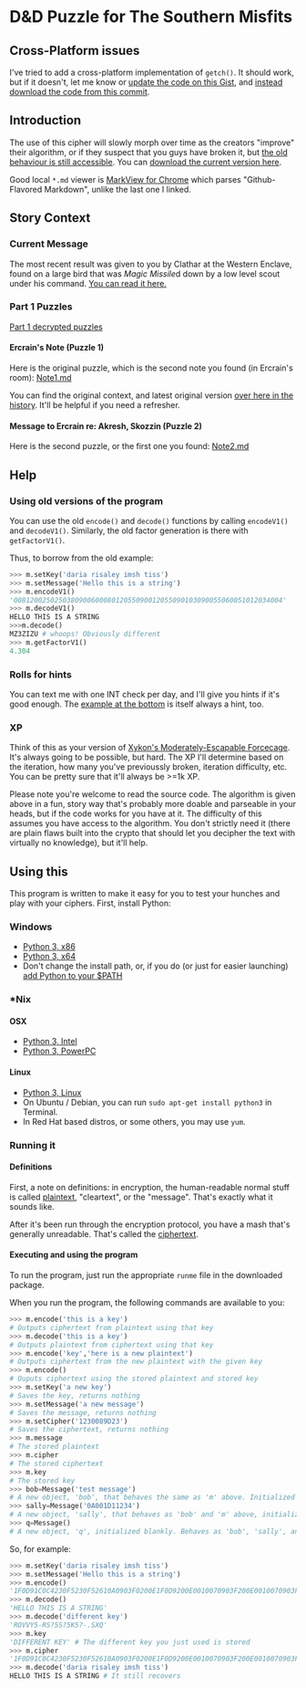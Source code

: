 D&D Puzzle for The Southern Misfits
===================================

## Cross-Platform issues

I've tried to add a cross-platform implementation of `getch()`. It should work, but if it doesn't, let me know or [update the code on this Gist](https://gist.github.com/tigerhawkvok/9542594), and [instead download the code from this commit](https://github.com/tigerhawkvok/DnD-LLNS-CryptPuzzle/tree/d08dc656150ebec2bb1c340b581e54e960d515d3).

## Introduction

The use of this cipher will slowly morph over time as the creators "improve" their algorithm, or if they suspect that you guys have broken it, but [the old behaviour is still accessible](https://github.com/tigerhawkvok/DnD-LLNS-CryptPuzzle#using-old-versions-of-the-program). You can [download the current version here](https://github.com/tigerhawkvok/DnD-LLNS-CryptPuzzle/archive/master.zip).

Good local `*.md` viewer is [MarkView for Chrome](https://chrome.google.com/webstore/detail/markview/iaddkimmopgchbbnmfmdcophmlnghkim) which parses "Github-Flavored Markdown", unlike the last one I linked.

## Story Context

### Current Message

The most recent result was given to you by Clathar at the Western Enclave, found on a large bird that was *Magic Missile*d down by a low level scout under his command. [You can read it here.](https://github.com/tigerhawkvok/DnD-LLNS-CryptPuzzle/blob/master/Note3.md)


### Part 1 Puzzles

[Part 1 decrypted puzzles](https://github.com/tigerhawkvok/DnD-LLNS-CryptPuzzle/blob/master/Part1_Decrypted.md)

#### Ercrain's Note (Puzzle 1)

Here is the original puzzle, which is the second note you found (in Ercrain's room): [Note1.md](https://github.com/tigerhawkvok/DnD-LLNS-CryptPuzzle/blob/master/Note1.md)

You can find the original context, and latest original version [over here in the history](https://github.com/tigerhawkvok/DnD-LLNS-CryptPuzzle/tree/aaf57a871fcea402a9fbe1a313d51dbc8b65ddf5). It'll be helpful if you need a refresher.

#### Message to Ercrain re: Akresh, Skozzin (Puzzle 2)

Here is the second puzzle, or the first one you found: [Note2.md](https://github.com/tigerhawkvok/DnD-LLNS-CryptPuzzle/blob/master/Note2.md)


## Help
### Using old versions of the program

You can use the old `encode()` and `decode()` functions by calling `encodeV1()` and `decodeV1()`. Similarly, the old factor generation is there with `getFactorV1()`.

Thus, to borrow from the old example:

```python
>>> m.setKey('daria risaley imsh tiss')
>>> m.setMessage('Hello this is a string')
>>> m.encodeV1()
'008120025025038090060008012055090012055090103090055060051012034004'
>>> m.decodeV1()
HELLO THIS IS A STRING
>>>m.decode()
MZ3ZIZU # whoops! Obviously different
>>> m.getFactorV1()
4.304
```

### Rolls for hints
You can text me with one INT check per day, and I'll give you hints if it's good enough. The [example at the bottom](https://github.com/tigerhawkvok/DnD-LLNS-CryptPuzzle#executing-and-using-the-program) is itself always a hint, too.

### XP
Think of this as your version of [Xykon's Moderately-Escapable Forcecage](http://www.giantitp.com/comics/oots0376.html). It's always going to be possible, but hard. The XP I'll determine based on the iteration, how many you've previoussly broken, iteration difficulty, etc. You can be pretty sure that it'll always be >=1k XP.

Please note you're welcome to read the source code. The algorithm is given above in a fun, story way that's probably more doable and parseable in your heads, but if the code works for you have at it. The difficulty of this assumes you have access to the algorithm. You don't strictly need it (there are plain flaws built into the crypto that should let you decipher the text with virtually no knowledge), but it'll help.

## Using this

This program is written to make it easy for you to test your hunches and play with your ciphers. First, install Python:

### Windows

- [Python 3, x86](http://python.org/ftp/python/3.3.2/python-3.3.2.msi)
- [Python 3, x64](http://python.org/ftp/python/3.3.2/python-3.3.2.amd64.msi)
- Don't change the install path, or, if you do (or just for easier launching) [add Python to your $PATH](http://docs.python.org/2/using/windows.html#setting-envvars)

### *Nix
#### OSX

- [Python 3, Intel](http://python.org/ftp/python/3.3.2/python-3.3.2-macosx10.6.dmg)
- [Python 3, PowerPC](http://python.org/ftp/python/3.3.2/python-3.3.2-macosx10.5.dmg)

#### Linux

- [Python 3, Linux](http://python.org/ftp/python/3.3.2/Python-3.3.2.tar.xz)
- On Ubuntu / Debian, you can run `sudo apt-get install python3` in Terminal.
- In Red Hat based distros, or some others, you may use `yum`. 

### Running it

#### Definitions
First, a note on definitions: in encryption, the human-readable normal stuff is called [plaintext](https://en.wikipedia.org/wiki/Plaintext), "cleartext", or the "message". That's exactly what it sounds like.

After it's been run through the encryption protocol, you have a mash that's generally unreadable. That's called the [ciphertext](https://en.wikipedia.org/wiki/Ciphertext). 

#### Executing and using the program
To run the program, just run the appropriate `runme` file in the downloaded package.

When you run the program, the following commands are available to you:

````python
>>> m.encode('this is a key')
# Outputs ciphertext from plaintext using that key
>>> m.decode('this is a key')
# Outputs plaintext from ciphertext using that key
>>> m.encode('key','here is a new plaintext')
# Outputs ciphertext from the new plaintext with the given key
>>> m.encode()
# Ouputs ciphertext using the stored plaintext and stored key
>>> m.setKey('a new key')
# Saves the key, returns nothing
>>> m.setMessage('a new message')
# Saves the message, returns nothing
>>> m.setCipher('1230089D23')
# Saves the ciphertext, returns nothing
>>> m.message
# The stored plaintext
>>> m.cipher
# The stored ciphertext
>>> m.key
# The stored key
>>> bob=Message('test message')
# A new object, 'bob', that behaves the same as 'm' above. Initialized with message 'test message'.
>>> sally=Message('0A001D11234')
# A new object, 'sally', that behaves as 'bob' and 'm' above, initialized with a ciphertext.
>>> q=Message()
# A new object, 'q', initialized blankly. Behaves as 'bob', 'sally', and 'm' above.
````

So, for example:

```python
>>> m.setKey('daria risaley imsh tiss')
>>> m.setMessage('Hello this is a string')
>>> m.encode()
'1F0D91C0C4230F5230F52610A0903F0200E1F0D9200E0010070903F200E0010070903F180A80903F010070200E2911F200E0251031E0D2'
>>> m.decode()
'HELLO THIS IS A STRING'
>>> m.decode('different key')
'ROVVY5-RS?5S?5K5?-.SXQ'
>>> m.key
'DIFFERENT KEY' # The different key you just used is stored
>>> m.cipher
'1F0D91C0C4230F5230F52610A0903F0200E1F0D9200E0010070903F200E0010070903F180A80903F010070200E2911F200E0251031E0D2' # The cipher is unchanged
>>> m.decode('daria risaley imsh tiss')
HELLO THIS IS A STRING # It still recovers
```
